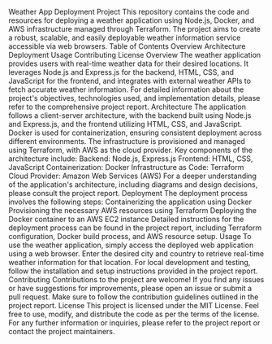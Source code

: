 Weather App Deployment Project
This repository contains the code and resources for deploying a weather application using Node.js, Docker, and AWS infrastructure managed through Terraform. The project aims to create a robust, scalable, and easily deployable weather information service accessible via web browsers.
Table of Contents
Overview
Architecture
Deployment
Usage
Contributing
License
Overview
The weather application provides users with real-time weather data for their desired locations. It leverages Node.js and Express.js for the backend, HTML, CSS, and JavaScript for the frontend, and integrates with external weather APIs to fetch accurate weather information.
For detailed information about the project's objectives, technologies used, and implementation details, please refer to the comprehensive project report.
Architecture
The application follows a client-server architecture, with the backend built using Node.js and Express.js, and the frontend utilizing HTML, CSS, and JavaScript. Docker is used for containerization, ensuring consistent deployment across different environments. The infrastructure is provisioned and managed using Terraform, with AWS as the cloud provider.
Key components of the architecture include:
Backend: Node.js, Express.js
Frontend: HTML, CSS, JavaScript
Containerization: Docker
Infrastructure as Code: Terraform
Cloud Provider: Amazon Web Services (AWS)
For a deeper understanding of the application's architecture, including diagrams and design decisions, please consult the project report.
Deployment
The deployment process involves the following steps:
Containerizing the application using Docker
Provisioning the necessary AWS resources using Terraform
Deploying the Docker container to an AWS EC2 instance
Detailed instructions for the deployment process can be found in the project report, including Terraform configuration, Docker build process, and AWS resource setup.
Usage
To use the weather application, simply access the deployed web application using a web browser. Enter the desired city and country to retrieve real-time weather information for that location.
For local development and testing, follow the installation and setup instructions provided in the project report.
Contributing
Contributions to the project are welcome! If you find any issues or have suggestions for improvements, please open an issue or submit a pull request. Make sure to follow the contribution guidelines outlined in the project report.
License
This project is licensed under the MIT License. Feel free to use, modify, and distribute the code as per the terms of the license.
For any further information or inquiries, please refer to the project report or contact the project maintainers.
